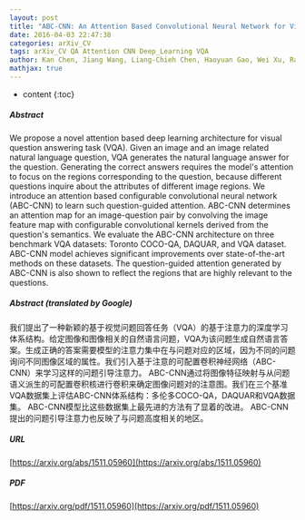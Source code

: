 ```yaml
---
layout: post
title: "ABC-CNN: An Attention Based Convolutional Neural Network for Visual Question Answering"
date: 2016-04-03 22:47:38
categories: arXiv_CV
tags: arXiv_CV QA Attention CNN Deep_Learning VQA
author: Kan Chen, Jiang Wang, Liang-Chieh Chen, Haoyuan Gao, Wei Xu, Ram Nevatia
mathjax: true
---
```


* content
{:toc}

##### Abstract
We propose a novel attention based deep learning architecture for visual question answering task (VQA). Given an image and an image related natural language question, VQA generates the natural language answer for the question. Generating the correct answers requires the model's attention to focus on the regions corresponding to the question, because different questions inquire about the attributes of different image regions. We introduce an attention based configurable convolutional neural network (ABC-CNN) to learn such question-guided attention. ABC-CNN determines an attention map for an image-question pair by convolving the image feature map with configurable convolutional kernels derived from the question's semantics. We evaluate the ABC-CNN architecture on three benchmark VQA datasets: Toronto COCO-QA, DAQUAR, and VQA dataset. ABC-CNN model achieves significant improvements over state-of-the-art methods on these datasets. The question-guided attention generated by ABC-CNN is also shown to reflect the regions that are highly relevant to the questions.

##### Abstract (translated by Google)
我们提出了一种新颖的基于视觉问题回答任务（VQA）的基于注意力的深度学习体系结构。给定图像和图像相关的自然语言问题，VQA为该问题生成自然语言答案。生成正确的答案需要模型的注意力集中在与问题对应的区域，因为不同的问题询问不同图像区域的属性。我们引入基于注意的可配置卷积神经网络（ABC-CNN）来学习这样的问题引导注意力。 ABC-CNN通过将图像特征映射与从问题语义派生的可配置卷积核进行卷积来确定图像问题对的注意图。我们在三个基准VQA数据集上评估ABC-CNN体系结构：多伦多COCO-QA，DAQUAR和VQA数据集。 ABC-CNN模型比这些数据集上最先进的方法有了显着的改进。 ABC-CNN提出的问题引导注意力也反映了与问题高度相关的地区。

##### URL
[https://arxiv.org/abs/1511.05960](https://arxiv.org/abs/1511.05960)

##### PDF
[https://arxiv.org/pdf/1511.05960](https://arxiv.org/pdf/1511.05960)

